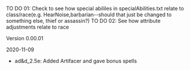 TO DO 01: Check to see how special abililes in specialAbilities.txt relate to class/race(e.g. HearNoise,barbarian--should that just be changed to something else, thief or assassin?)
TO DO 02: See how attribute adjustments relate to race

Version 0.00.01

2020-11-09

- ad&d_2.5e: Added Artifacer and gave bonus spells
